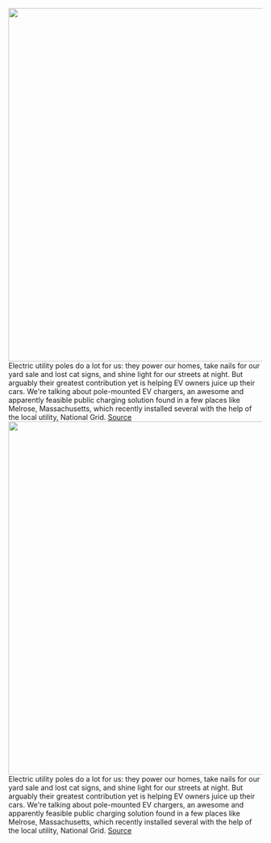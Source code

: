 <img src='https://cdn.vox-cdn.com/thumbor/mcH0DJOj1ar3i21MJOu5GfUZ7B8=/0x0:1800x1200/1200x800/filters:focal(841x702:1129x990)/cdn.vox-cdn.com/uploads/chorus_image/image/71236296/FZlMtObWYAEWC76.0.jpeg' width='700px' /><br/>
Electric utility poles do a lot for us: they power our homes, take nails for our yard sale and lost cat signs, and shine light for our streets at night. But arguably their greatest contribution yet is helping EV owners juice up their cars. We're talking about pole-mounted EV chargers, an awesome and apparently feasible public charging solution found in a few places like Melrose, Massachusetts, which recently installed several with the help of the local utility, National Grid.
<a href='https://www.theverge.com/2022/8/12/23301826/pole-mounted-chargers-ev-electric-vehicles-melrose-boston'> Source <a/><img src='https://cdn.vox-cdn.com/thumbor/mcH0DJOj1ar3i21MJOu5GfUZ7B8=/0x0:1800x1200/1200x800/filters:focal(841x702:1129x990)/cdn.vox-cdn.com/uploads/chorus_image/image/71236296/FZlMtObWYAEWC76.0.jpeg' width='700px' /><br/>
Electric utility poles do a lot for us: they power our homes, take nails for our yard sale and lost cat signs, and shine light for our streets at night. But arguably their greatest contribution yet is helping EV owners juice up their cars. We're talking about pole-mounted EV chargers, an awesome and apparently feasible public charging solution found in a few places like Melrose, Massachusetts, which recently installed several with the help of the local utility, National Grid.
<a href='https://www.theverge.com/2022/8/12/23301826/pole-mounted-chargers-ev-electric-vehicles-melrose-boston'> Source <a/>